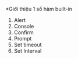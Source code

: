 *Giới thiệu 1 số hàm built-in
1. Alert
2. Console
3. Confirm
4. Prompt
5. Set timeout
6. Set Interval